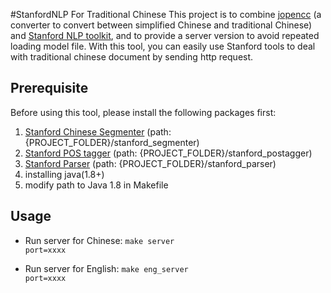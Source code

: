 #StanfordNLP For Traditional Chinese
This project is to combine [jopencc](https://github.com/copperoxide/jopencc) (a converter to convert between simplified Chinese and traditional Chinese) and [Stanford NLP toolkit](http://nlp.stanford.edu/software/index.shtml), and to provide a server version to avoid repeated loading model file. With this tool, you can easily use Stanford tools to deal with traditional chinese document by sending http request.

Prerequisite
-------------------------------
<p>Before using this tool, please install the following packages first:<p>

1. [Stanford Chinese Segmenter](http://nlp.stanford.edu/software/segmenter.shtml) (path: {PROJECT_FOLDER}/stanford_segmenter)
2. [Stanford POS tagger](http://nlp.stanford.edu/software/tagger.shtml) (path: {PROJECT_FOLDER}/stanford_postagger)
3. [Stanford Parser](http://nlp.stanford.edu/software/lex-parser.shtml) (path: {PROJECT_FOLDER}/stanford_parser)
4. installing java(1.8+)
5. modify path to Java 1.8 in Makefile


Usage
---------------------------------
* Run server for Chinese:
    <code>make server port=xxxx</code>

* Run server for English:
    <code>make eng_server port=xxxx</code>

